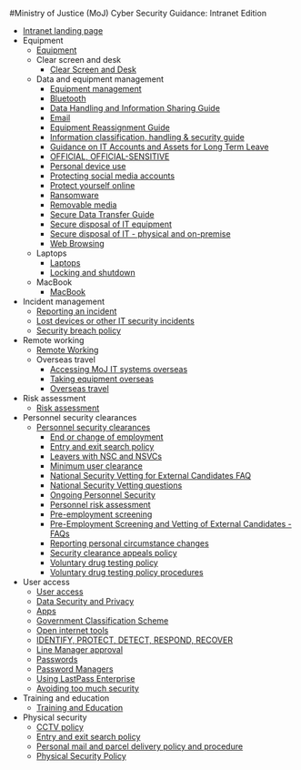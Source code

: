 #Ministry of Justice (MoJ) Cyber Security Guidance: Intranet Edition

* [Intranet landing page](intranet-landing-page.md)
* Equipment
    * [Equipment](equipment.md)
    * Clear screen and desk
        -   [Clear Screen and Desk](clear-screen-and-desk.md)
    * Data and equipment management
        -   [Equipment management](equipment-management.md)
        -   [Bluetooth](bluetooth.md)
        -   [Data Handling and Information Sharing Guide](data-handling-and-information-sharing-guide.md)
        -   [Email](email.md)
        -   [Equipment Reassignment Guide](equipment-reassignment-guide.md)
        -   [Information classification, handling & security guide](information-classification-handling-and-security-guide.md)
        -   [Guidance on IT Accounts and Assets for Long Term Leave](long-term-leave.md)
        -   [OFFICIAL, OFFICIAL-SENSITIVE](official-official-sensitive.md)
        -   [Personal device use](personal-devices.md)
        -   [Protecting social media accounts](protecting-social-media-accounts.md)
        -   [Protect yourself online](protect-yourself-online.md)
        -   [Ransomware](ransomware.md)
        -   [Removable media](removable-media.md)
        -   [Secure Data Transfer Guide](secure-data-transfer-guide.md)
        -   [Secure disposal of IT equipment](secure-disposal-of-it-equipment.md)
        -   [Secure disposal of IT - physical and on-premise](secure-disposal-of-it-physical-and-on-premise.md)
        -   [Web Browsing](web-browsing.md)
    * Laptops
        -   [Laptops](laptops.md)
        -   [Locking and shutdown](locking-and-shutdown.md)
    * MacBook
        -   [MacBook](policies-for-macbook-users.md)
* Incident management
    * [Reporting an incident](reporting-an-incident.md)
    * [Lost devices or other IT security incidents](lost-devices-incidents.md)
    * [Security breach policy](security-breach-policy.md)
* Remote working
    * [Remote Working](remote-working.md)
    * Overseas travel
        -   [Accessing MoJ IT systems overseas](accessing-moj-it-systems-from-overseas.md)
        -   [Taking equipment overseas](general-advice-on-taking-equipment-overseas.md)
        -   [Overseas travel](overseas-travel.md)
* Risk assessment
    * [Risk assessment](risk-reviews.md)
* Personnel security clearances
    * [Personnel security clearances](personnel-security-clearances.md)
        -   [End or change of employment](end-or-change-of-employment.md)
        -   [Entry and exit search policy](entry-and-exit-search-policy.md)
        -   [Leavers with NSC and NSVCs](leavers-with-nsc-and-nscvs.md)
        -   [Minimum user clearance](minimum-user-clearance-requirements-guide.md)
        -   [National Security Vetting for External Candidates FAQ](national-security-vetting-for-external-candidates-faq.md)
        -   [National Security Vetting questions](national-security-vetting-questions.md)
        -   [Ongoing Personnel Security](ongoing-personnel-security.md)
        -   [Personnel risk assessment](personnel-risk-assessment.md)
        -   [Pre-employment screening](pre-employment-screening.md)
        -   [Pre-Employment Screening and Vetting of External Candidates - FAQs](pre-employment-screening-and-vetting-of-external-candidates-faqs.md)
        -   [Reporting personal circumstance changes](reporting-personal-circumstance-changes.md)
        -   [Security clearance appeals policy](security-clearance-appeals-policy.md)
        -   [Voluntary drug testing policy](voluntary-drug-testing-policy.md)
        -   [Voluntary drug testing policy procedures](voluntary-drug-testing-policy-procedures.md)
* User access
    * [User access](acceptable-use.md)
    * [Data Security and Privacy](data-security-and-privacy.md)
    * [Apps](general-user-video-and-messaging-apps-guidance.md)
    * [Government Classification Scheme](government-classification-scheme.md)
    * [Open internet tools](guidance-for-using-open-internet-tools.md)
    * [IDENTIFY, PROTECT, DETECT, RESPOND, RECOVER](identify-protect-detect-respond-recover.md)
    * [Line Manager approval](line-manager-approval.md)
    * [Passwords](passwords.md)
    * [Password Managers](password-managers.md)
    * [Using LastPass Enterprise](using-lastpass.md)
    * [Avoiding too much security](setecastronomy.md)
* Training and education
    * [Training and Education](training-and-education.md)
* Physical security
    * [CCTV policy](cctv-policy.md)
    * [Entry and exit search policy](entry-and-exit-search-policy.md)
    * [Personal mail and parcel delivery policy and procedure](personal-mail-and-parcel-delivery-policy-and-procedure.md)
    * [Physical Security Policy](physical-security-policy.md)


